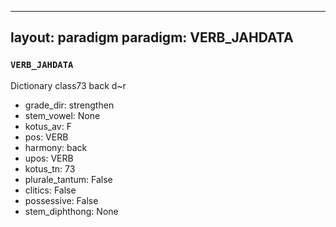 
---
layout: paradigm
paradigm: VERB_JAHDATA
---
### ` VERB_JAHDATA `

Dictionary class73 back d~r
* grade_dir: strengthen
* stem_vowel: None
* kotus_av: F
* pos: VERB
* harmony: back
* upos: VERB
* kotus_tn: 73
* plurale_tantum: False
* clitics: False
* possessive: False
* stem_diphthong: None
